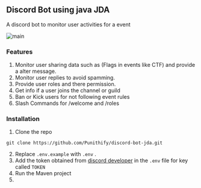 ## Discord Bot using java JDA

A discord bot to monitor user activities for a event

![main](https://res.cloudinary.com/dnsmfzkcw/image/upload/v1706457843/java-jda/jda_lgv2hd.jpg)

### Features

1. Monitor user sharing data such as (Flags in events like CTF) and provide a alter message.
2. Monitor user replies to avoid spamming.
3. Provide user roles and there permission.
4. Get info if a user joins the channel or guild
5. Ban or Kick users for not following event rules
6. Slash Commands for /welcome and /roles

### Installation

1. Clone the repo

```
git clone https://github.com/Punithify/discord-bot-jda.git
```

2. Replace `.env.example` with `.env` .
3. Add the token obtained from [discord developer](https://discord.com/developers) in the `.env` file for key called `TOKEN`
4. Run the Maven project
5. 
